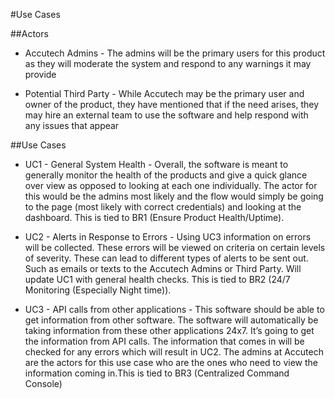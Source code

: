 #Use Cases

##Actors

-	Accutech Admins - The admins will be the primary users for this product as they will moderate the system and respond to any warnings it may provide
    
-	Potential Third Party - While Accutech may be the primary user and owner of the product, they have mentioned that if the need arises, they may hire an external team to use the software and help respond with any issues that appear

##Use Cases

-	UC1 - General System Health - Overall, the software is meant to generally monitor the health of the products and give a quick glance over view as opposed to looking at each one individually. The actor for this would be the admins most likely and the flow would simply be going to the page (most likely with correct credentials) and looking at the dashboard. This is tied to BR1 (Ensure Product Health/Uptime).
    
-	UC2 - Alerts in Response to Errors - Using UC3 information on errors will be collected. These errors will be viewed on criteria on certain levels of severity. These can lead to different types of alerts to be sent out. Such as emails or texts to the Accutech Admins or Third Party. Will update UC1 with general health checks. This is tied to BR2 (24/7 Monitoring (Especially Night time)).
    
-	UC3 - API calls from other applications - This software should be able to get information from other software. The software will automatically be taking information from these other applications 24x7. It’s going to get the information from API calls. The information that comes in will be checked for any errors which will result in UC2. The admins at Accutech are the actors for this use case who are the ones who need to view the information coming in.This is tied to BR3 (Centralized Command Console)
